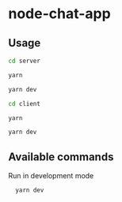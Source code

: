 # node-chat-app

## Usage

```bash
cd server

yarn

yarn dev

cd client

yarn

yarn dev
```

## Available commands

Run in development mode

```bash
  yarn dev
```
